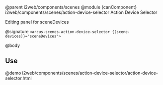 @parent i2web/components/scenes
@module {canComponent} i2web/components/scenes/action-device-selector Action Device Selector

Editing panel for sceneDevices

@signature `<arcus-scenes-action-device-selector {(scene-devices)}="sceneDevices">`

@body

## Use

@demo i2web/components/scenes/action-device-selector/action-device-selector.html
